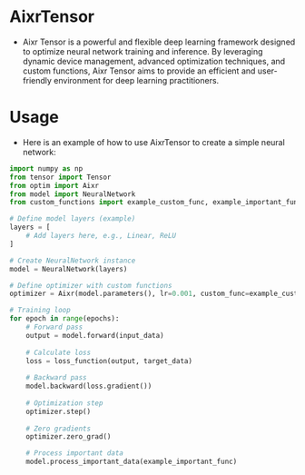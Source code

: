 # AixrTensor

 - Aixr Tensor is a powerful and flexible deep learning framework designed to optimize neural network training and inference. By leveraging dynamic device management, advanced optimization techniques, and custom functions, Aixr Tensor aims to provide an efficient and user-friendly environment for deep learning practitioners.

# Usage

 - Here is an example of how to use AixrTensor to create a simple neural network:

```python
import numpy as np
from tensor import Tensor
from optim import Aixr
from model import NeuralNetwork
from custom_functions import example_custom_func, example_important_func

# Define model layers (example)
layers = [
    # Add layers here, e.g., Linear, ReLU
]

# Create NeuralNetwork instance
model = NeuralNetwork(layers)

# Define optimizer with custom functions
optimizer = Aixr(model.parameters(), lr=0.001, custom_func=example_custom_func, important_func=example_important_func)

# Training loop
for epoch in range(epochs):
    # Forward pass
    output = model.forward(input_data)
    
    # Calculate loss
    loss = loss_function(output, target_data)
    
    # Backward pass
    model.backward(loss.gradient())
    
    # Optimization step
    optimizer.step()
    
    # Zero gradients
    optimizer.zero_grad()

    # Process important data
    model.process_important_data(example_important_func)


